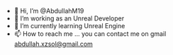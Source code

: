 - 👋 Hi, I’m @AbdullahM19
- 👀 I’m working as an Unreal Developer
- 🌱 I’m currently learning Unreal Engine
- 📫 How to reach me ... you can contact me on gmail abdullah.xzsol@gmail.com

<!---
AbdullahM19/AbdullahM19 is a ✨ special ✨ repository because its `README.md` (this file) appears on your GitHub profile.
You can click the Preview link to take a look at your changes.
--->
